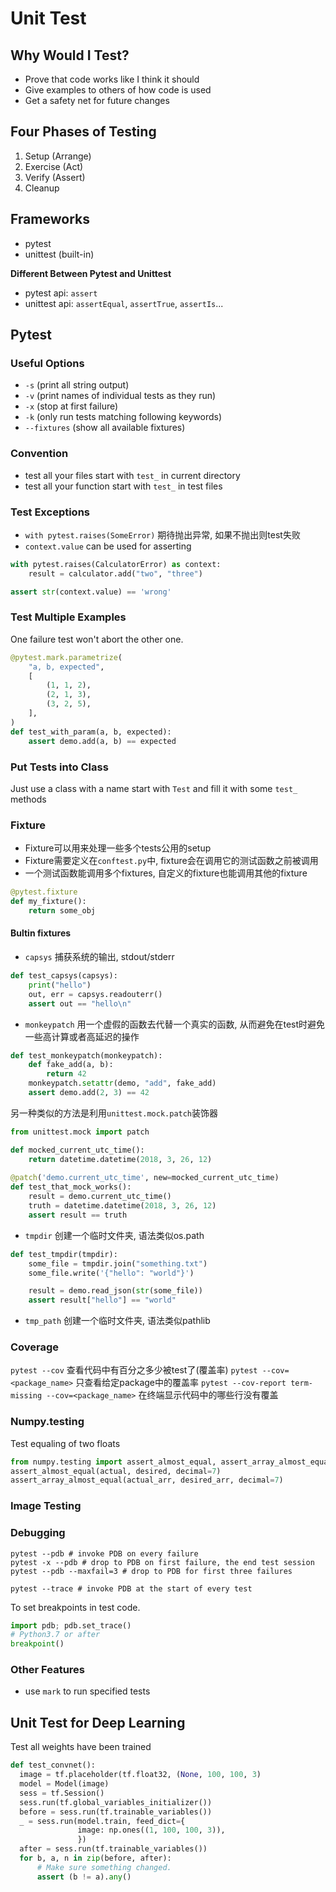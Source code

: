  # Unit Test

## Why Would I Test?
* Prove that code works like I think it should
* Give examples to others of how code is used
* Get a safety net for future changes

## Four Phases of Testing
1. Setup (Arrange)
2. Exercise (Act)
3. Verify (Assert)
4. Cleanup

## Frameworks
* pytest
* unittest (built-in)

**Different Between Pytest and Unittest**
* pytest api: `assert`
* unittest api: `assertEqual`, `assertTrue`, `assertIs`...

## Pytest

### Useful Options
* `-s` (print all string output)
* `-v` (print names of individual tests as they run)
* `-x` (stop at first failure)
* `-k` (only run tests matching following keywords)
* `--fixtures` (show all available fixtures)

### Convention
* test all your files start with `test_` in current directory
* test all your function start with `test_` in test files

### Test Exceptions
* `with pytest.raises(SomeError)` 期待抛出异常, 如果不抛出则test失败
* `context.value` can be used for asserting

```python
with pytest.raises(CalculatorError) as context:
    result = calculator.add("two", "three")

assert str(context.value) == 'wrong'
```
### Test Multiple Examples
One failure test won't abort the other one.

```python
@pytest.mark.parametrize(
    "a, b, expected",
    [
        (1, 1, 2),
        (2, 1, 3),
        (3, 2, 5),
    ],
)
def test_with_param(a, b, expected):
    assert demo.add(a, b) == expected
```

### Put Tests into Class

Just use a class with a name start with `Test` and fill it with some `test_` methods

### Fixture

* Fixture可以用来处理一些多个tests公用的setup
* Fixture需要定义在`conftest.py`中, fixture会在调用它的测试函数之前被调用
* 一个测试函数能调用多个fixtures, 自定义的fixture也能调用其他的fixture
```python
@pytest.fixture
def my_fixture():
    return some_obj
```

#### Bultin fixtures
* `capsys`
捕获系统的输出, stdout/stderr
```python
def test_capsys(capsys):
    print("hello")
    out, err = capsys.readouterr()
    assert out == "hello\n"
```

* `monkeypatch`
用一个虚假的函数去代替一个真实的函数, 从而避免在test时避免一些高计算或者高延迟的操作
```python
def test_monkeypatch(monkeypatch):
    def fake_add(a, b):
        return 42
    monkeypatch.setattr(demo, "add", fake_add)
    assert demo.add(2, 3) == 42
```

另一种类似的方法是利用`unittest.mock.patch`装饰器
```python
from unittest.mock import patch

def mocked_current_utc_time():
    return datetime.datetime(2018, 3, 26, 12)
    
@patch('demo.current_utc_time', new=mocked_current_utc_time)
def test_that_mock_works():
    result = demo.current_utc_time()
    truth = datetime.datetime(2018, 3, 26, 12)
    assert result == truth
```

* `tmpdir`
创建一个临时文件夹, 语法类似os.path
```python
def test_tmpdir(tmpdir):
    some_file = tmpdir.join("something.txt")
    some_file.write('{"hello": "world"}')

    result = demo.read_json(str(some_file))
    assert result["hello"] == "world"
```

* `tmp_path`
创建一个临时文件夹, 语法类似pathlib

### Coverage
`pytest --cov` 查看代码中有百分之多少被test了(覆盖率)
`pytest --cov=<package_name>` 只查看给定package中的覆盖率
`pytest --cov-report term-missing --cov=<package_name>` 在终端显示代码中的哪些行没有覆盖

### Numpy.testing

Test equaling of two floats
```python
from numpy.testing import assert_almost_equal, assert_array_almost_equal
assert_almost_equal(actual, desired, decimal=7)
assert_array_almost_equal(actual_arr, desired_arr, decimal=7)
```

### Image Testing

### Debugging
```shell
pytest --pdb # invoke PDB on every failure
pytest -x --pdb # drop to PDB on first failure, the end test session
pytest --pdb --maxfail=3 # drop to PDB for first three failures

pytest --trace # invoke PDB at the start of every test
```

To set breakpoints in test code.
```python
import pdb; pdb.set_trace()
# Python3.7 or after
breakpoint()
```

### Other Features
* use `mark` to run specified tests

## Unit Test for Deep Learning

Test all weights have been trained

```python
def test_convnet():
  image = tf.placeholder(tf.float32, (None, 100, 100, 3)
  model = Model(image)
  sess = tf.Session()
  sess.run(tf.global_variables_initializer())
  before = sess.run(tf.trainable_variables())
  _ = sess.run(model.train, feed_dict={
               image: np.ones((1, 100, 100, 3)),
               })
  after = sess.run(tf.trainable_variables())
  for b, a, n in zip(before, after):
      # Make sure something changed.
      assert (b != a).any()
```
